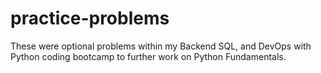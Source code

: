 # practice-problems
These were optional problems within my Backend SQL, and DevOps with Python coding bootcamp to further work on Python Fundamentals.
